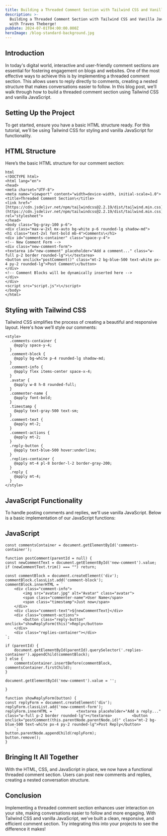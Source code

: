 ```yaml
---
title: Building a Threaded Comment Section with Tailwind CSS and Vanilla JavaScript
description: >-
  Building a Threaded Comment Section with Tailwind CSS and Vanilla JavaScript
  with Traves Theberge!
pubDate: 2024-07-01T04:00:00.000Z
heroImage: /blog-standard-background.jpg
---
```


## Introduction

In today's digital world, interactive and user-friendly comment sections are essential for fostering engagement on blogs and websites. One of the most effective ways to achieve this is by implementing a threaded comment section. This allows users to reply directly to comments, creating a nested structure that makes conversations easier to follow. In this blog post, we’ll walk through how to build a threaded comment section using Tailwind CSS and vanilla JavaScript.

## Setting Up the Project

To get started, ensure you have a basic HTML structure ready. For this tutorial, we'll be using Tailwind CSS for styling and vanilla JavaScript for functionality.

## HTML Structure

Here’s the basic HTML structure for our comment section:

```
html
<!DOCTYPE html>
<html lang="en">
<head>
<meta charset="UTF-8">
<meta name="viewport" content="width=device-width, initial-scale=1.0">
<title>Threaded Comment Section\</title>
<link href="[https://cdn.jsdelivr.net/npm/tailwindcss@2.2.19/dist/tailwind.min.css](https://cdn.jsdelivr.net/npm/tailwindcss@2.2.19/dist/tailwind.min.css)" rel="stylesheet">
</head>
<body class="bg-gray-100 p-6">
<div class="max-w-2xl mx-auto bg-white p-6 rounded-lg shadow-md">
<h1 class="text-2xl font-bold mb-4">Comments\</h1>
<div id="comments-container" class="space-y-4">
<!-- New Comment Form -->
<div class="new-comment-form">
<textarea id="new-comment" placeholder="Add a comment..." class="w-full p-2 border rounded-lg">\</textarea>
<button onclick="postComment()" class="mt-2 bg-blue-500 text-white px-4 py-2 rounded-lg">Post Comment\</button>
</div>
<!-- Comment Blocks will be dynamically inserted here -->
</div>
</div>
<script src="script.js">\</script>
</body>
</html>
```

## Styling with Tailwind CSS

Tailwind CSS simplifies the process of creating a beautiful and responsive layout. Here's how we’ll style our comments:

```
<style>
  .comments-container {
    @apply space-y-4;
  }
  .comment-block {
    @apply bg-white p-4 rounded-lg shadow-md;
  }
  .comment-info {
    @apply flex items-center space-x-4;
  }
  .avatar {
    @apply w-8 h-8 rounded-full;
  }
  .commenter-name {
    @apply font-bold;
  }
  .timestamp {
    @apply text-gray-500 text-sm;
  }
  .comment-text {
    @apply mt-2;
  }
  .comment-actions {
    @apply mt-2;
  }
  .reply-button {
    @apply text-blue-500 hover:underline;
  }
  .replies-container {
    @apply mt-4 pl-8 border-l-2 border-gray-200;
  }
  .reply {
    @apply mt-4;
  }
</style>
```

## JavaScript Functionality

To handle posting comments and replies, we'll use vanilla JavaScript. Below is a basic implementation of our JavaScript functions:

## JavaScript

```
const commentsContainer = document.getElementById('comments-container');

function postComment(parentId = null) {
const newCommentText = document.getElementById('new-comment').value;
if (newCommentText.trim() === "") return;

const commentBlock = document.createElement('div');
commentBlock.classList.add('comment-block');
commentBlock.innerHTML = `
    <div class="comment-info">
        <img src="avatar.jpg" alt="Avatar" class="avatar">
        <span class="commenter-name">User Name</span>
        <span class="timestamp">Just now</span>
    </div>
    <div class="comment-text">${newCommentText}</div>
    <div class="comment-actions">
        <button class="reply-button" onclick="showReplyForm(this)">Reply</button>
    </div>
    <div class="replies-container"></div>
`;

if (parentId) {
    document.getElementById(parentId).querySelector('.replies-container').appendChild(commentBlock);
} else {
    commentsContainer.insertBefore(commentBlock, commentsContainer.firstChild);
}

document.getElementById('new-comment').value = '';

}

function showReplyForm(button) {
const replyForm = document.createElement('div');
replyForm.classList.add('new-comment-form');
replyForm.innerHTML = `         <textarea placeholder="Add a reply..." class="w-full p-2 border rounded-lg"></textarea>         <button onclick="postComment(this.parentNode.parentNode.id)" class="mt-2 bg-blue-500 text-white px-4 py-2 rounded-lg">Post Reply</button>
    `;
button.parentNode.appendChild(replyForm);
button.remove();
}
```

## Bringing It All Together

With the HTML, CSS, and JavaScript in place, we now have a functional threaded comment section. Users can post new comments and replies, creating a nested conversation structure.

## Conclusion

Implementing a threaded comment section enhances user interaction on your site, making conversations easier to follow and more engaging. With Tailwind CSS and vanilla JavaScript, we’ve built a clean, responsive, and efficient comment section. Try integrating this into your projects to see the difference it makes!
